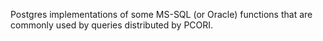 Postgres implementations of some MS-SQL (or Oracle) functions that are commonly used by queries distributed by PCORI.